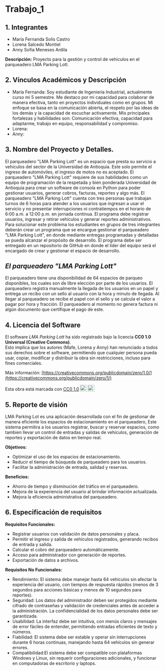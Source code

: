 # Trabajo_1
## 1. Integrantes
- María Fernanda Solis Castro
- Lorena Salcedo Montiel
- Anny Sofia Meneses Ardila

**Descripción:** Proyecto para la gestión y control de vehiculos en el parqueadero LMA Parking Lott.
## 2. Vínculos Académicos y Descripción
- María Fernanda: Soy estudiante de Ingenieria Industrial, actualmente curso mi 5 semestre. Me destaco por mi capacidad para colaborar de manera efectiva, tanto en proyectos individuales como en grupos. Mi enfoque se basa en la comunicación abierta, el respeto por las ideas de los demás y la capacidad de escuchar activamente. Mis principales fortalezas y habilidades son: Comunicación efectiva, capacidad para adaptarme, trabajo en equipo, responsabilidad y compromiso. 
- Lorena: 
- Anny:

## 3. Nombre del Proyecto y Detalles. 
El parqueadero "LMA Parking Lott" es un espacio que presta su servicio a vehículos del sector de la Universidad de Antioquia. Este solo permite el ingreso de automóviles, el ingreso de motos no es aceptado. El parqueadero "LMA Parking Lott" requiere de sus habilidades como un equipo de programación de la respetada y bien ponderada Universidad de Antioquia para crear un software de consola en Python para poder gestionar usuarios, generar cobros, facturas, reportes y algo más. 
El parqueadero "LMA Parking Lott" cuenta con tres personas que trabajan turnos de 6 horas para atender a los usuarios que ingresan a usar el servicio y no presentar interrupciones ni contratiempos en el horario de 6:00 a.m. a 12:00 p.m. en jornada continua. El programa debe registrar usuarios, ingresar y retirar vehículos y generar reportes administrativos. 
Para solucionar este problema los estudiantes en grupos de tres integrantes deberán crear un programa que se encargue gestionar el parqueadero "LMA Parking Lott", en donde mediante entregas programadas y detalladas se pueda alcanzar el propósito de desarrollo. El programa debe ser entregado en un repositorio de GitHub en donde el líder del equipo será el encargado de crear y gestionar el espacio de desarrollo. 

## *El parqueadero "LMA Parking Lott"*
El parqueadero tiene una disponibilidad de 64 espacios de parqueo disponibles, los cuales son de libre elección por parte de los usuarios. El parqueadero registra manualmente la llegada de los usuarios en un papel y entrega un recibo con un sello al usuario con la hora y minuto de llegada. Al llegar al parqueadero se recibe el papel con el sello y se calcula el valor a pagar por hora y fracción. El parqueadero al momento no genera factura ni algún documento que certifique el pago de este.

## 4. Licencia del Software
El software *LMA Parking Lott* ha sido registrado bajo la licencia **CC0 1.0 Universal (Creative Commons)**.  
Esto implica que los autores (Mafe, Lorena y Anny) han renunciado a todos sus derechos sobre el software, permitiendo que cualquier persona pueda usar, copiar, modificar y distribuir la obra sin restricciones, incluso para fines comerciales.  

Más información: [https://creativecommons.org/publicdomain/zero/1.0/](https://creativecommons.org/publicdomain/zero/1/)
<p xmlns:cc="http://creativecommons.org/ns#" >Esta obra está marcada con <a href="https://creativecommons.org/publicdomain/zero/1.0/?ref=chooser-v1" target="_blank" rel="license noopener noreferrer" style="display:inline-block;">CC0 1.0<img style="height:22px!important;margin-left:3px;vertical-align:text-bottom;" src="https://mirrors.creativecommons.org/presskit/icons/cc.svg?ref=chooser-v1" alt=""><img style="height:22px!important;margin-left:3px;vertical-align:text-bottom;" src="https://mirrors.creativecommons.org/presskit/icons/zero.svg?ref=chooser-v1" alt=""></a></p>

## 5. Reporte de visión
LMA Parking Lot es una aplicación desarrollada con el fin de gestionar de manera eficiente los espacios de estacionamiento en el parqueadero, Este sistema permitira a los usuarios registrar, buscar y reservar espacios, como tambien llevar un control de entradas y salidas de vehículos, generación de reportes y exportación de datos en tiempo real.

**Objetivos:**
- Optimizar el uso de los espacios de estacionamiento.
- Reducir el tiempo de búsqueda de parqueadero para los usuarios.
- Facilitar la administración de entrada, salidad y reservas.

**Beneficios:**
- Ahorro de tiempo y disminución del tráfico en el parqueadero.
- Mejora de la experiencia del usuario al brindar información actualizada.
- Mejora la eficiencia administrativa del parqueadero.

## 6. Especificación de requisitos
**Requisitos Funcionales:**
- Registrar usuarios con validación de datos personales y placa.
- Permitir el ingreso y salida de vehículos registrados, generando recibos de entrada y salida.
- Calcular el cobro del parqueadero automáticamente.
- Acceso para administrador con generación de reportes.
- Exportación de datos a archivos.

**Requisitos No Funcionales:**
- Rendimiento: El sistema debe manejar hasta 64 vehículos sin afectar la experiencia del usuario, con tiempos de respuesta rápidos (menos de 3 segundos para acciones básicas y menos de 10 segundos para reportes).
- Seguridad: Los datos del administrador deben ser protegidos mediante cifrado de contraseñas y validación de credenciales antes de acceder a la administración. La confidencialidad de los datos personales debe ser garantizada.
- Usabilidad: La interfaz debe ser intuitiva, con menús claros y mensajes de error fáciles de entender, permitiendo entradas eficientes de texto y números.
- Fiabilidad: El sistema debe ser estable y operar sin interrupciones durante 6 horas continuas, manejando hasta 64 vehículos sin generar errores.
- Compatibilidad:El sistema debe ser compatible con plataformas Windows y Linux, sin requerir configuraciones adicionales, y funcionar en computadoras de escritorio y laptops.


